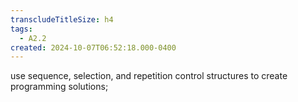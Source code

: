 ```yaml
---
transcludeTitleSize: h4
tags:
  - A2.2
created: 2024-10-07T06:52:18.000-0400
---
```

use sequence, selection, and repetition control structures to create programming solutions;